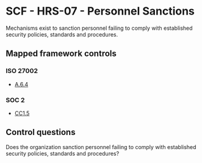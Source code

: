 # SCF - HRS-07 - Personnel Sanctions
Mechanisms exist to sanction personnel failing to comply with established security policies, standards and procedures. 
## Mapped framework controls
### ISO 27002
- [A.6.4](../iso27002/a-6.md#a64)
  
### SOC 2
- [CC1.5](../soc2/cc15.md)
  
## Control questions
Does the organization sanction personnel failing to comply with established security policies, standards and procedures? 
  